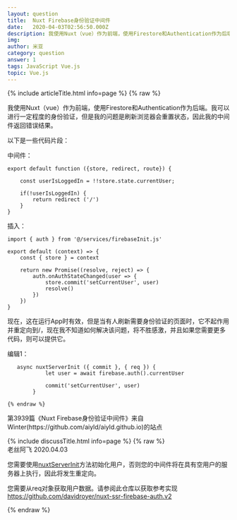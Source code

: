 ```yaml
---
layout: question
title:  Nuxt Firebase身份验证中间件
date:   2020-04-03T02:56:50.000Z
description: 我使用Nuxt（vue）作为前端，使用Firestore和Authentication作为后端。我可以进行一定程度的身份验证，但是我的问题是刷新浏览器会重...
img: 
author: 米亚
category: question
answer: 1
tags: JavaScript Vue.js
topic: Vue.js
---
```

<div class="article-root">
  <div class="article">
    {% include articleTitle.html info=page %}
    {% raw %}
    <div class="article-content"><p><font style="vertical-align: inherit;"><font style="vertical-align: inherit;">我使用Nuxt（vue）作为前端，使用Firestore和Authentication作为后端。</font><font style="vertical-align: inherit;">我可以进行一定程度的身份验证，但是我的问题是刷新浏览器会重置状态，因此我的中间件返回错误结果。</font></font></p>

<p><font style="vertical-align: inherit;"><font style="vertical-align: inherit;">以下是一些代码片段：</font></font></p>

<p><font style="vertical-align: inherit;"><font style="vertical-align: inherit;">中间件： </font></font></p>

<pre><code>export default function ({store, redirect, route}) {<font></font>
<font></font>
    const userIsLoggedIn = !!store.state.currentUser; <font></font>
<font></font>
    if(!userIsLoggedIn) {<font></font>
        return redirect ('/')<font></font>
    } <font></font>
}<font></font>
</code></pre>

<p><font style="vertical-align: inherit;"><font style="vertical-align: inherit;">插入：</font></font></p>

<pre><code>import { auth } from '@/services/firebaseInit.js'<font></font>
<font></font>
export default (context) =&gt; {<font></font>
    const { store } = context<font></font>
<font></font>
    return new Promise((resolve, reject) =&gt; {<font></font>
        auth.onAuthStateChanged(user =&gt; {<font></font>
            store.commit('setCurrentUser', user)<font></font>
            resolve()<font></font>
        })<font></font>
    })<font></font>
}<font></font>
</code></pre>

<p><font style="vertical-align: inherit;"><font style="vertical-align: inherit;">现在，这在运行App时有效，但是当有人刷新需要身份验证的页面时，它不起作用并重定向到/，现在我不知道如何解决该问题，将不胜感激，并且如果您需要更多代码，则可以提供它。 </font></font></p>

<p><font style="vertical-align: inherit;"><font style="vertical-align: inherit;">编辑1：</font></font></p>

<pre><code>   async nuxtServerInit ({ commit }, { req }) {<font></font>
            let user = await firebase.auth().currentUser<font></font>
<font></font>
            commit('setCurrentUser', user)<font></font>
        }<font></font>
</code></pre></div>
    {% endraw %}
  </div>
  <p class="winter_mark">第3939篇《Nuxt Firebase身份验证中间件》来自Winter(https://github.com/aiyld/aiyld.github.io)的站点</p>
  <div class="discuss-wrapper">
    {% include discussTitle.html info=page %}
    {% raw %}
    <div class="discuss-item">
        <div class="discuss-parent">
          <div class="discuss-meta">
            <span class="discuss-user">老丝阿飞</span>
            <span class="discuss-time">2020.04.03</span>
          </div>
          <div class="discuss-comment"><p><font style="vertical-align: inherit;"><font style="vertical-align: inherit;">您需要使用</font></font><a href="https://nuxtjs.org/guide/vuex-store/#the-nuxtserverinit-action" rel="nofollow noreferrer"><font style="vertical-align: inherit;"><font style="vertical-align: inherit;">nuxtServerInit</font></font></a><font style="vertical-align: inherit;"><font style="vertical-align: inherit;">方法</font><font style="vertical-align: inherit;">初始化用户</font><font style="vertical-align: inherit;">，否则您的中间件将在具有空用户的服务器上执行，因此将发生重定向。</font></font></p>

<p><font style="vertical-align: inherit;"><font style="vertical-align: inherit;">您需要从req对象获取用户数据。</font><font style="vertical-align: inherit;">请参阅此仓库以获取参考实现</font></font><a href="https://github.com/davidroyer/nuxt-ssr-firebase-auth.v2" rel="nofollow noreferrer"><font style="vertical-align: inherit;"><font style="vertical-align: inherit;">https://github.com/davidroyer/nuxt-ssr-firebase-auth.v2</font></font></a> </p></div>
        </div></div>
    {% endraw %}
  </div>
<div>
